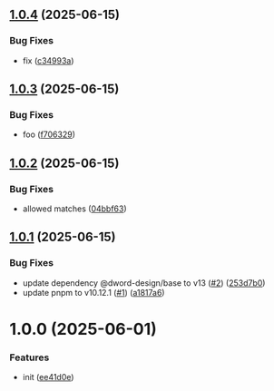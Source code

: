 ## [1.0.4](https://github.com/dword-design/base-config-playbook/compare/v1.0.3...v1.0.4) (2025-06-15)


### Bug Fixes

* fix ([c34993a](https://github.com/dword-design/base-config-playbook/commit/c34993a8638aad6b86beb824cdea693157fc6a8f))

## [1.0.3](https://github.com/dword-design/base-config-playbook/compare/v1.0.2...v1.0.3) (2025-06-15)


### Bug Fixes

* foo ([f706329](https://github.com/dword-design/base-config-playbook/commit/f7063294fc845364819d0383c621f4b9e18fbf3a))

## [1.0.2](https://github.com/dword-design/base-config-playbook/compare/v1.0.1...v1.0.2) (2025-06-15)


### Bug Fixes

* allowed matches ([04bbf63](https://github.com/dword-design/base-config-playbook/commit/04bbf63cf7ae7f975658e52cc071a2ccc62e5be0))

## [1.0.1](https://github.com/dword-design/base-config-playbook/compare/v1.0.0...v1.0.1) (2025-06-15)


### Bug Fixes

* update dependency @dword-design/base to v13 ([#2](https://github.com/dword-design/base-config-playbook/issues/2)) ([253d7b0](https://github.com/dword-design/base-config-playbook/commit/253d7b001095581aaf2087c5ff4410c034b219fd))
* update pnpm to v10.12.1 ([#1](https://github.com/dword-design/base-config-playbook/issues/1)) ([a1817a6](https://github.com/dword-design/base-config-playbook/commit/a1817a6cf4494a2c06dd8aa46748b5de6b7cfc6c))

# 1.0.0 (2025-06-01)


### Features

* init ([ee41d0e](https://github.com/dword-design/base-config-playbook/commit/ee41d0eb7e6ebeee092c0f0568c695e1bde3c043))
